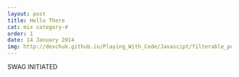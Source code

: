 ```yaml
---
layout: post
title: Hello There
cat: mix category-#
order: 1
date: 14 January 2014
img: http://devchuk.github.io/Playing_With_Code/Javascipt/filterable_portfolio/testimage.jpg
---
```


SWAG INITIATED